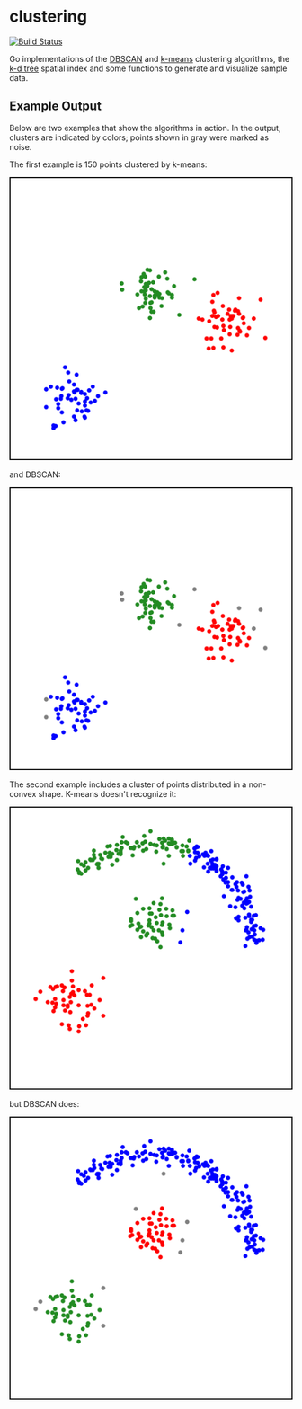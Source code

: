 # clustering

[![Build Status](https://travis-ci.org/lfritz/clustering.svg?branch=master)](https://travis-ci.org/lfritz/clustering)

Go implementations of the [DBSCAN](https://en.m.wikipedia.org/wiki/DBSCAN) and
[k-means](https://en.m.wikipedia.org/wiki/K-means_clustering) clustering algorithms, the [k-d
tree](https://en.m.wikipedia.org/wiki/K-d_tree) spatial index and some functions to generate and
visualize sample data.


## Example Output

Below are two examples that show the algorithms in action. In the output, clusters are indicated by
colors; points shown in gray were marked as noise.

The first example is 150 points clustered by k-means:

![k-means example output](example-1-kmeans.svg)

and DBSCAN:

![DBSCAN example output](example-1-dbscan.svg)

The second example includes a cluster of points distributed in a non-convex shape. K-means doesn't
recognize it:

![k-means example output](example-2-kmeans.svg)

but DBSCAN does:

![DBSCAN example output](example-2-dbscan.svg)

